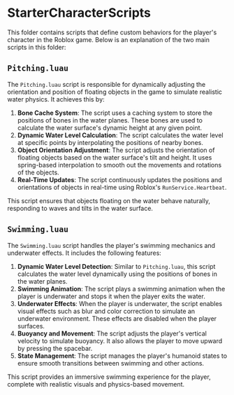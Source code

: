 # StarterCharacterScripts

This folder contains scripts that define custom behaviors for the player's character in the Roblox game. Below is an explanation of the two main scripts in this folder:

## `Pitching.luau`

The `Pitching.luau` script is responsible for dynamically adjusting the orientation and position of floating objects in the game to simulate realistic water physics. It achieves this by:

1. **Bone Cache System**: The script uses a caching system to store the positions of bones in the water planes. These bones are used to calculate the water surface's dynamic height at any given point.
2. **Dynamic Water Level Calculation**: The script calculates the water level at specific points by interpolating the positions of nearby bones.
3. **Object Orientation Adjustment**: The script adjusts the orientation of floating objects based on the water surface's tilt and height. It uses spring-based interpolation to smooth out the movements and rotations of the objects.
4. **Real-Time Updates**: The script continuously updates the positions and orientations of objects in real-time using Roblox's `RunService.Heartbeat`.

This script ensures that objects floating on the water behave naturally, responding to waves and tilts in the water surface.

## `Swimming.luau`

The `Swimming.luau` script handles the player's swimming mechanics and underwater effects. It includes the following features:

1. **Dynamic Water Level Detection**: Similar to `Pitching.luau`, this script calculates the water level dynamically using the positions of bones in the water planes.
2. **Swimming Animation**: The script plays a swimming animation when the player is underwater and stops it when the player exits the water.
3. **Underwater Effects**: When the player is underwater, the script enables visual effects such as blur and color correction to simulate an underwater environment. These effects are disabled when the player surfaces.
4. **Buoyancy and Movement**: The script adjusts the player's vertical velocity to simulate buoyancy. It also allows the player to move upward by pressing the spacebar.
5. **State Management**: The script manages the player's humanoid states to ensure smooth transitions between swimming and other actions.

This script provides an immersive swimming experience for the player, complete with realistic visuals and physics-based movement.